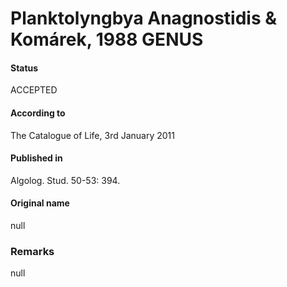 Planktolyngbya Anagnostidis & Komárek, 1988 GENUS
=======

#### Status
ACCEPTED

#### According to
The Catalogue of Life, 3rd January 2011

#### Published in
Algolog. Stud. 50-53: 394.

#### Original name
null

### Remarks
null